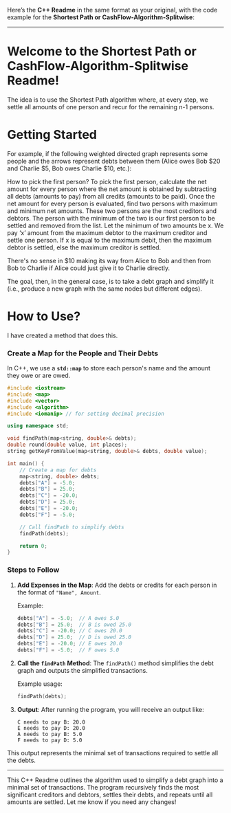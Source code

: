 Here’s the **C++ Readme** in the same format as your original, with the code example for the **Shortest Path or CashFlow-Algorithm-Splitwise**:

---

# Welcome to the Shortest Path or CashFlow-Algorithm-Splitwise Readme!

The idea is to use the Shortest Path algorithm where, at every step, we settle all amounts of one person and recur for the remaining n-1 persons.

# Getting Started

For example, if the following weighted directed graph represents some people and the arrows represent debts between them (Alice owes Bob $20 and Charlie $5, Bob owes Charlie $10, etc.):

How to pick the first person? To pick the first person, calculate the net amount for every person where the net amount is obtained by subtracting all debts (amounts to pay) from all credits (amounts to be paid). Once the net amount for every person is evaluated, find two persons with maximum and minimum net amounts. These two persons are the most creditors and debtors. The person with the minimum of the two is our first person to be settled and removed from the list. Let the minimum of two amounts be x. We pay ‘x’ amount from the maximum debtor to the maximum creditor and settle one person. If x is equal to the maximum debit, then the maximum debtor is settled, else the maximum creditor is settled.

There's no sense in $10 making its way from Alice to Bob and then from Bob to Charlie if Alice could just give it to Charlie directly.

The goal, then, in the general case, is to take a debt graph and simplify it (i.e., produce a new graph with the same nodes but different edges).

# How to Use?

I have created a method that does this.

### Create a Map for the People and Their Debts

In C++, we use a **`std::map`** to store each person's name and the amount they owe or are owed.

```cpp
#include <iostream>
#include <map>
#include <vector>
#include <algorithm>
#include <iomanip> // for setting decimal precision

using namespace std;

void findPath(map<string, double>& debts);
double round(double value, int places);
string getKeyFromValue(map<string, double>& debts, double value);

int main() {
    // Create a map for debts
    map<string, double> debts;
    debts["A"] = -5.0;
    debts["B"] = 25.0;
    debts["C"] = -20.0;
    debts["D"] = 25.0;
    debts["E"] = -20.0;
    debts["F"] = -5.0;

    // Call findPath to simplify debts
    findPath(debts);

    return 0;
}
```

### Steps to Follow

1. **Add Expenses in the Map**:
   Add the debts or credits for each person in the format of `"Name", Amount`.

   Example:
   ```cpp
   debts["A"] = -5.0;  // A owes 5.0
   debts["B"] = 25.0;  // B is owed 25.0
   debts["C"] = -20.0; // C owes 20.0
   debts["D"] = 25.0;  // D is owed 25.0
   debts["E"] = -20.0; // E owes 20.0
   debts["F"] = -5.0;  // F owes 5.0
   ```

2. **Call the `findPath` Method**:
   The `findPath()` method simplifies the debt graph and outputs the simplified transactions.

   Example usage:
   ```cpp
   findPath(debts);
   ```

3. **Output**:
   After running the program, you will receive an output like:

   ```
   C needs to pay B: 20.0
   E needs to pay D: 20.0
   A needs to pay B: 5.0
   F needs to pay D: 5.0
   ```

This output represents the minimal set of transactions required to settle all the debts.

---

This C++ Readme outlines the algorithm used to simplify a debt graph into a minimal set of transactions. The program recursively finds the most significant creditors and debtors, settles their debts, and repeats until all amounts are settled. Let me know if you need any changes!
